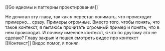 [[Go идиомы и паттерны проектирования]]

Не дочитал эту главу, так как я перестал понимать, что происходит примерно... сразу. Примеры огромные. Вместо того, чтобы понять, что такое контекст, я пытаюсь прочитать огромный пример и понять, что в нем происходит. И почему именное контекст, я что по другому это не сделаю? 
Главу закрыл и пошел смотреть видос про контекст
[[Контекст]]
Видос помог, я понял
